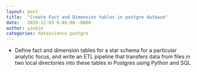 ```yaml
---
layout: post
title:  "Create Fact and Dimension tables in postgre datbase"
date:   2020-12-03 9:46:00 -0800
author: yinkin
categories: datascience postgre 
---
```


*  Define fact and dimension tables for a star schema for a particular analytic focus, and write an ETL pipeline that transfers data from files in two local directories into these tables in Postgres using Python and SQL